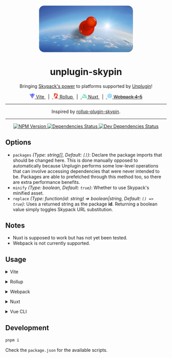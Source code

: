 <div align="center">
  <img alt="Skypin Logo" src="https://github.com/marshallcb/skypin/raw/main/meta/skypin.png" width="300">
  <h1>unplugin-skypin</h1>
  <p>Bringing <a href="https://docs.skypack.dev/#skypack-vs-traditional-cdns">Skypack's power</a> to platforms supported by <a href="https://github.com/unjs/unplugin#unplugin">Unplugin</a>!</p>
  <p>
    <a href="https://vitejs.dev/">
      <img alt="Vite Logo" src="./.github/images/vite.svg" width="16" height="16">&nbsp;Vite
    </a>&nbsp;&nbsp;|&nbsp;&nbsp;<a href="https://rollupjs.org/guide/en/#overview">
      <img alt="Rollup Logo" src="./.github/images/rollup.svg" width="16" height="16">&nbsp;Rollup
    </a>&nbsp;&nbsp;|&nbsp;&nbsp;<a href="https://nuxtjs.org/">
      <img alt="Nuxt Logo" src="./.github/images/nuxt.svg" width="16" height="16">&nbsp;Nuxt
    </a>&nbsp;&nbsp;|&nbsp;&nbsp;<a href="https://webpack.js.org/concepts/">
      <img alt="Webpack Logo" src="./.github/images/webpack.svg" width="16" height="16">&nbsp;<strike>Webpack 4-5</strike>
    </a>
  </p>
  <hr>
  <p>Inspired by <a href="https://github.com/MarshallCB/rollup-plugin-skypin#usage">rollup-plugin-skypin</a>.</p>
  <hr>
  <p>
    <a href="https://www.npmjs.com/package/unplugin-skypin">
      <img alt="NPM Version" src="https://img.shields.io/npm/v/unplugin-skypin?logo=npm&label=npm&color=CB3837">
    </a>
    <a href="https://david-dm.org/TropicalRaisel/unplugin-skypin">
      <img alt="Dependencies Status" src="https://status.david-dm.org/gh/TropicalRaisel/unplugin-skypin.svg">
    </a>
    <a href="https://david-dm.org/TropicalRaisel/unplugin-skypin?type=dev">
      <img alt="Dev Dependencies Status" src="https://status.david-dm.org/gh/TropicalRaisel/unplugin-skypin.svg?type=dev">
    </a>
  </p>
</div>

## Options

- `packages` *(Type: string[], Default: `[]`)*: Declare the package imports that should be changed here. This is done manually opposed to automatically because Unplugin performs some low-level operations that can involve accessing dependencies that were never intended to be. Packages are able to prefetched through this method too, so there are extra performance benefits.
- `minify` *(Type: boolean, Default: `true`)*: Whether to use Skypack's minified asset.
- `replace` *(Type: function(id: string) => boolean|string, Default: `() => true`)*: Uses a returned string as the package **id**. Returning a boolean value simply toggles Skypack URL substitution.

## Notes

- Nuxt is supposed to work but has not yet been tested.
- Webpack is not currently supported.

## Usage

<details>
<summary>Vite</summary><br>

```ts
// vite.config.{m}js
import skypin from '@tropicalraisel/unplugin-skypin/vite'
import { defineConfig } from 'vite'

export default defineConfig({
  plugins: [
    skypin({
      packages: [
        /* imports to change here */
      ],
      /* other options */
    }),
  ],
})
```

<br></details>

<details>
<summary>Rollup</summary><br>

```ts
// rollup.config.{m}js
import skypin from '@tropicalraisel/unplugin-skypin/rollup'

export default {
  input: 'src/index.js',
  output: {
    dir: 'dist',
    format: 'esm',
  },
  plugins: [
    skypin({
      packages: [
        /* imports to change here */
      ],
      /* other options */
    }),
  ],
}
```

<br></details>


<details>
<summary>Webpack</summary><br>

```ts
// webpack.config.{c}js
module.exports = {
  /* ... */
  plugins: [
    require('@tropicalraisel/unplugin-skypin/webpack').default({ /* options */ })
  ]
}
```

<br></details>

<details>
<summary>Nuxt</summary><br>

```ts
// nuxt.config.{m}js
export default {
  buildModules: [
    ['@tropicalraisel/unplugin-skypin/nuxt', { /* options */ }],
  ],
}
```

> This module works for both Nuxt 2 and [Nuxt Vite](https://github.com/nuxt/vite)

<br></details>

<details>
<summary>Vue CLI</summary><br>

```ts
// vue.config.{c}js
module.exports = {
  configureWebpack: {
    plugins: [
      require('@tropicalraisel/unplugin-skypin/webpack').default({ /* options */ }),
    ],
  },
}
```

<br></details>

## Development

```bash
pnpm i
```

Check the `package.json` for the available scripts.
